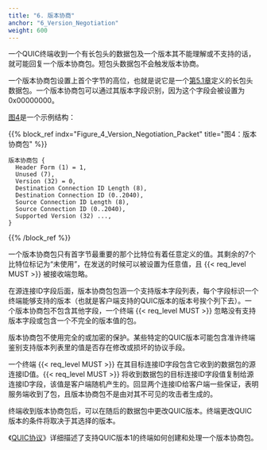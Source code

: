 ```yaml
---
title: "6. 版本协商"
anchor: "6_Version_Negotiation"
weight: 600
---
```


一个QUIC终端收到一个有长包头的数据包及一个版本其不能理解或不支持的话，就可能回复一个版本协商包。短包头数据包不会触发版本协商。

一个版本协商包设置上首个字节的高位，也就是说它是一个[第5.1章]()定义的长包头数据包。一个版本协商包可以通过其版本字段识别，因为这个字段会被设置为0x00000000。

[图4](#Figure_4_Version_Negotiation_Packet)是一个示例结构：


{{% block_ref
    indx="Figure_4_Version_Negotiation_Packet"
    title="图4：版本协商包" %}}
```
版本协商包 {
  Header Form (1) = 1,
  Unused (7),
  Version (32) = 0,
  Destination Connection ID Length (8),
  Destination Connection ID (0..2040),
  Source Connection ID Length (8),
  Source Connection ID (0..2040),
  Supported Version (32) ...,
}
```
{{% /block_ref %}}

一个版本协商包只有首字节最重要的那个比特位有着任意定义的值。其剩余的7个比特位标记为“未使用”，在发送的时候可以被设置为任意值，且 {{< req_level MUST >}} 被接收端忽略。

在源连接ID字段后面，版本协商包包涵一个支持版本字段列表，每个字段标识一个终端能够支持的版本（也就是客户端支持的QUIC版本的版本号挨个列下去）。一个版本协商包不包含其他字段，一个终端 {{< req_level MUST >}} 忽略没有支持版本字段或包含一个不完全的版本值的包。

版本协商包不使用完全的或加密的保护。某些特定的QUIC版本可能包含准许终端鉴别支持版本列表里的值是否存在修改或损坏的协议手段。

一个终端 {{< req_level MUST >}} 在其目标连接ID字段包含它收到的数据包的源连接ID值。{{< req_level MUST >}} 将收到数据包的目标连接ID字段值复制给源连接ID字段，该值是客户端随机产生的。回显两个连接ID给客户端一些保证，表明服务端收到了包，且版本协商包不是由对其不可见的攻击者生成的。

终端收到版本协商包后，可以在随后的数据包中更改QUIC版本。终端更改QUIC版本的条件将取决于其选择的版本。

《[QUIC协议]()》详细描述了支持QUIC版本1的终端如何创建和处理一个版本协商包。
